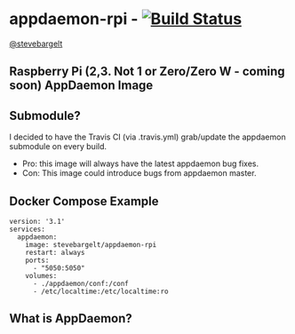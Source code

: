 # appdaemon-rpi - [![Build Status](https://travis-ci.org/stevebargelt/appdaemon-rpi.svg?branch=master)](https://travis-ci.org/stevebargelt/appdaemon-rpi)

[@stevebargelt](http://www.twitter.com/stevebargelt)

## Raspberry Pi (2,3. Not 1 or Zero/Zero W - coming soon) AppDaemon Image

## Submodule?

I decided to have the Travis CI (via .travis.yml) grab/update the appdaemon submodule on every build.

* Pro: this image will always have the latest appdaemon bug fixes.
* Con: This image could introduce bugs from appdaemon master.

## Docker Compose Example

```
version: '3.1'
services:
  appdaemon:
    image: stevebargelt/appdaemon-rpi
    restart: always
    ports:
      - "5050:5050"
    volumes:
      - ./appdaemon/conf:/conf
      - /etc/localtime:/etc/localtime:ro
```

## What is AppDaemon?

